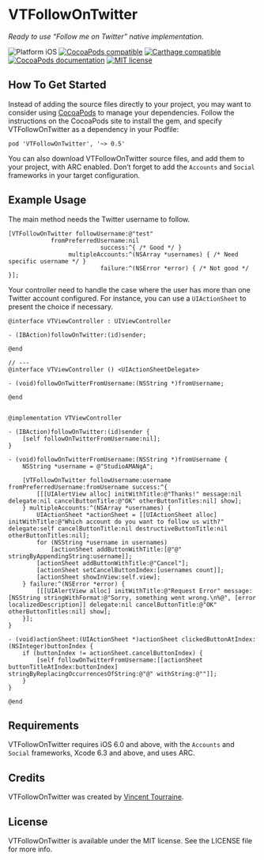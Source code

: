 # VTFollowOnTwitter

_Ready to use “Follow me on Twitter” native implementation._

![Platform iOS](https://img.shields.io/badge/platform-iOS-blue.svg)
[![CocoaPods compatible](https://img.shields.io/cocoapods/v/VTFollowOnTwitter.svg)](https://cocoapods.org/pods/VTFollowOnTwitter)
[![Carthage compatible](https://img.shields.io/badge/Carthage-compatible-4BC51D.svg?style=flat)](https://github.com/Carthage/Carthage)
[![CocoaPods documentation](https://img.shields.io/cocoapods/metrics/doc-percent/VTFollowOnTwitter.svg)](http://cocoadocs.org/docsets/VTFollowOnTwitter)
[![MIT license](http://img.shields.io/badge/license-MIT-blue.svg)](https://github.com/vtourraine/VTFollowOnTwitter/raw/master/LICENSE)

## How To Get Started

Instead of adding the source files directly to your project, you may want to consider using [CocoaPods](http://cocoapods.org/) to manage your dependencies. Follow the instructions on the CocoaPods site to install the gem, and specify VTFollowOnTwitter as a dependency in your Podfile:

```
pod 'VTFollowOnTwitter', '~> 0.5'
```

You can also download VTFollowOnTwitter source files, and add them to your project, with ARC enabled. Don’t forget to add the `Accounts` and `Social` frameworks in your target configuration.


## Example Usage

The main method needs the Twitter username to follow.

``` objc
[VTFollowOnTwitter followUsername:@"test"
            fromPreferredUsername:nil
                          success:^{ /* Good */ }
                 multipleAccounts:^(NSArray *usernames) { /* Need specific username */ } 
                          failure:^(NSError *error) { /* Not good */ }];
```

Your controller need to handle the case where the user has more than one Twitter account configured. For instance, you can use a `UIActionSheet` to present the choice if necessary.

``` objc
@interface VTViewController : UIViewController

- (IBAction)followOnTwitter:(id)sender;

@end

// ---
@interface VTViewController () <UIActionSheetDelegate>

- (void)followOnTwitterFromUsername:(NSString *)fromUsername;

@end


@implementation VTViewController

- (IBAction)followOnTwitter:(id)sender {
    [self followOnTwitterFromUsername:nil];
}

- (void)followOnTwitterFromUsername:(NSString *)fromUsername {
    NSString *username = @"StudioAMANgA";

    [VTFollowOnTwitter followUsername:username fromPreferredUsername:fromUsername success:^{
        [[[UIAlertView alloc] initWithTitle:@"Thanks!" message:nil delegate:nil cancelButtonTitle:@"OK" otherButtonTitles:nil] show];
    } multipleAccounts:^(NSArray *usernames) {
        UIActionSheet *actionSheet = [[UIActionSheet alloc] initWithTitle:@"Which account do you want to follow us with?" delegate:self cancelButtonTitle:nil destructiveButtonTitle:nil otherButtonTitles:nil];
        for (NSString *username in usernames)
            [actionSheet addButtonWithTitle:[@"@" stringByAppendingString:username]];
        [actionSheet addButtonWithTitle:@"Cancel"];
        [actionSheet setCancelButtonIndex:[usernames count]];
        [actionSheet showInView:self.view];
    } failure:^(NSError *error) {
        [[[UIAlertView alloc] initWithTitle:@"Request Error" message:[NSString stringWithFormat:@"Sorry, something went wrong.\n%@", [error localizedDescription]] delegate:nil cancelButtonTitle:@"OK" otherButtonTitles:nil] show];
    }];
}

- (void)actionSheet:(UIActionSheet *)actionSheet clickedButtonAtIndex:(NSInteger)buttonIndex {
    if (buttonIndex != actionSheet.cancelButtonIndex) {
        [self followOnTwitterFromUsername:[[actionSheet buttonTitleAtIndex:buttonIndex] stringByReplacingOccurrencesOfString:@"@" withString:@""]];
    }
}

@end
```


## Requirements

VTFollowOnTwitter requires iOS 6.0 and above, with the `Accounts` and `Social` frameworks, Xcode 6.3 and above, and uses ARC.


## Credits

VTFollowOnTwitter was created by [Vincent Tourraine](http://www.vtourraine.net).


## License

VTFollowOnTwitter is available under the MIT license. See the LICENSE file for more info.
